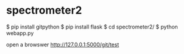 # spectrometer2

$ pip install gitpython
$ pip install flask
$ cd spectrometer2/
$ python webapp.py

open a browswer
http://127.0.0.1:5000/git/test
